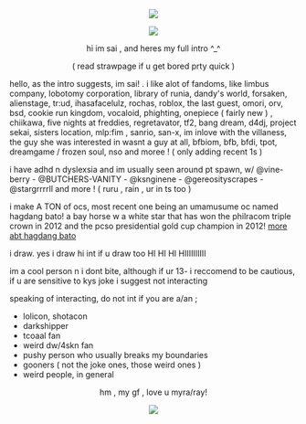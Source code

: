<p align="center">
<img src=https://i.pinimg.com/originals/66/c0/49/66c0496515d61395a5292077ab6cb2ae.gif>
</p>

<p align="center">
<img src=https://i.postimg.cc/htx0TmPm/frill-2.png>

<p align="center">
hi im sai , and heres my full intro ^_^
<p align="center">
 ( read strawpage if u get bored prty quick )

hello, as the intro suggests, im sai! . i like alot of fandoms, like limbus company, lobotomy corporation, library of runia, dandy's world, forsaken, alienstage, tr:ud, ihasafacelulz, rochas, roblox, the last guest, omori, orv, bsd, cookie run kingdom, vocaloid, phighting, onepiece ( fairly new  ) , chiikawa, five nights at freddies, regretavator, tf2, bang dream, d4dj, project sekai, sisters location, mlp:fim , sanrio, san-x, im inlove with the villaness, the guy she was interested in wasnt a guy at all, bfbiom, bfb, bfdi, tpot, dreamgame / frozen soul, nso and moree ! ( only adding recent 1s )

i have adhd n dyslexsia and im usually seen around pt spawn, w/ @vine-berry - @BUTCHERS-VANITY - @ksnginene - @gereosityscrapes - @stargrrrrll and more ! ( ruru , rain , ur in ts too )

i make A TON of ocs, most recent one being an umamusume oc named hagdang bato! a bay horse w a white star that has won the philracom triple crown in 2012 and the pcso presidential gold
cup champion in 2012! [more abt hagdang bato](https://en.wikipedia.org/wiki/Hagdang_Bato)


i draw. yes i draw hi int if u draw too HI HI HI HIIIIIIIIII


im a cool person n i dont bite, although if ur 13- i reccomend to be cautious, if u are sensitive to kys joke i suggest not interacting

speaking of interacting, do not int if you are a/an ;
* lolicon, shotacon
* darkshipper
* tcoaal fan
* weird dw/4skn fan
* pushy person who usually breaks my boundaries
* gooners ( not the joke ones, those weird ones )
* weird people, in general
<p align="center">
hm , my gf , love u myra/ray!
<p align="center">
<img src=https://i.postimg.cc/jdCqn1qs/IMG-9558.png>
